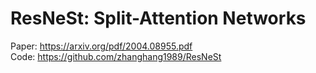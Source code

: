 # ResNeSt: Split-Attention Networks

Paper: https://arxiv.org/pdf/2004.08955.pdf <br/>
Code: https://github.com/zhanghang1989/ResNeSt <br/>
